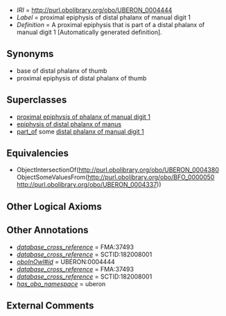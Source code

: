  * *IRI* = http://purl.obolibrary.org/obo/UBERON_0004444
 * *Label* = proximal epiphysis of distal phalanx of manual digit 1
 * *Definition* = A proximal epiphysis that is part of a distal phalanx of manual digit 1 [Automatically generated definition].

## Synonyms

 * base of distal phalanx of thumb
 * proximal epiphysis of distal phalanx of thumb

## Superclasses

 * [proximal epiphysis of phalanx of manual digit 1](../../UBERON/17/UBERON_0004417.md)
 * [epiphysis of distal phalanx of manus](../../UBERON/79/UBERON_0011979.md)
 * [part_of](../../BFO/50/BFO_0000050.md) some [distal phalanx of manual digit 1](../../UBERON/37/UBERON_0004337.md)

## Equivalencies

 * ObjectIntersectionOf(<http://purl.obolibrary.org/obo/UBERON_0004380> ObjectSomeValuesFrom(<http://purl.obolibrary.org/obo/BFO_0000050> <http://purl.obolibrary.org/obo/UBERON_0004337>))

## Other Logical Axioms


## Other Annotations

 * *[database_cross_reference](../../ef/oboInOwl#hasDbXref.md)* = FMA:37493
 * *[database_cross_reference](../../ef/oboInOwl#hasDbXref.md)* = SCTID:182008001
 * *[oboInOwl#id](../../id/oboInOwl#id.md)* = UBERON:0004444
 * *[database_cross_reference](../../ef/oboInOwl#hasDbXref.md)* = FMA:37493
 * *[database_cross_reference](../../ef/oboInOwl#hasDbXref.md)* = SCTID:182008001
 * *[has_obo_namespace](../../ce/oboInOwl#hasOBONamespace.md)* = uberon

## External Comments

